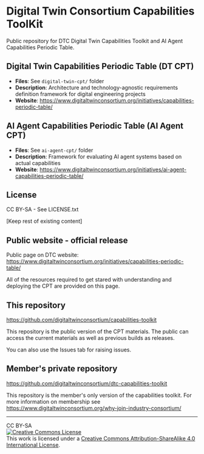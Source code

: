 # Digital Twin Consortium Capabilities ToolKit

Public repository for DTC Digital Twin Capabilities Toolkit and AI Agent Capabilities Periodic Table.

## Digital Twin Capabilities Periodic Table (DT CPT)
- **Files**: See `digital-twin-cpt/` folder
- **Description**: Architecture and technology-agnostic requirements definition framework for digital engineering projects
- **Website**: https://www.digitaltwinconsortium.org/initiatives/capabilities-periodic-table/

## AI Agent Capabilities Periodic Table (AI Agent CPT)
- **Files**: See `ai-agent-cpt/` folder  
- **Description**: Framework for evaluating AI agent systems based on actual capabilities
- **Website**: https://www.digitaltwinconsortium.org/initiatives/ai-agent-capabilities-periodic-table/

## License
CC BY-SA - See LICENSE.txt

[Keep rest of existing content]

## Public website - official release

Public page on DTC website: https://www.digitaltwinconsortium.org/initiatives/capabilities-periodic-table/

All of the resources required to get stared with understanding and deploying the CPT are provided on this page.

## This repository

https://github.com/digitaltwinconsortium/capabilities-toolkit

This repository is the public version of the CPT materials. The public can access the current materials as well as previous builds as releases. 

You can also use the Issues tab for raising issues. 

## Member's private repository

https://github.com/digitaltwinconsortium/dtc-capabilities-toolkit

This repository is the member's only version of the capabilities toolkit. For more information on membership see https://www.digitaltwinconsortium.org/why-join-industry-consortium/ 

----------------------------
CC BY-SA<br />
<a rel="license" href="http://creativecommons.org/licenses/by-sa/4.0/">
<img alt="Creative Commons License" style="border-width:0" src="https://i.creativecommons.org/l/by-sa/4.0/88x31.png" /></a>
<br />
This work is licensed under a 
<a rel="license" href="http://creativecommons.org/licenses/by-sa/4.0/">Creative Commons Attribution-ShareAlike 4.0 International License</a>.
